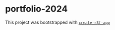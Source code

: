 # portfolio-2024

This project was bootstrapped with [`create-r3f-app`](https://github.com/utsuboco/create-r3f-app)
